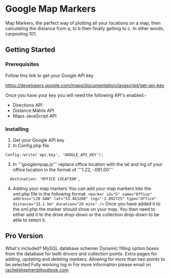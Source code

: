 # Google Map Markers

Map Markers, the perfect way of plotting all your locations on a map, then calculating the distance from a, to b then finally getting to c. In other words, carpooling 101. 

## Getting Started

### Prerequisites

Follow this link to get your Google API key

https://developers.google.com/maps/documentation/javascript/get-api-key

Once you have your key you will need the following API's enabled:-
- Directions API
- Distance Matrix API
- Maps JavaScript API

### Installing

1. Get your Google API key
2. In Config.php file

```
Config::write('api.key', 'GOOGLE_API_KEY');
```
3. In '''googlempap.js''' replace office location with the lat and lng of your office location in the format of '''1.22, -091.00'''

```
  destination: 'OFFICE LOCATION',
```
4. Adding your map markers
You can add your map markers into the xml.php file in the following format.
``` <marker id="5" name="Office" address="L20 6AW" lat="53.463200" lng="-2.892725" type="Office" distance="33.1 km" duration="29 mins" /> ```
Once you have added it to the xml.php the marker should show on your map.
You then need to either add it to the drive drop-down or the collection drop-down to be able to select it.

## Pro Version
What's included?
MySQL database schemer
Dynamic filling option boxes from the database for both drivers and collection points.
Extra pages for adding, updating and deleting markers.
Allowing for more than two points to be selected
Fully working log in
For more information please email on rachelshepherd@outlook.com



